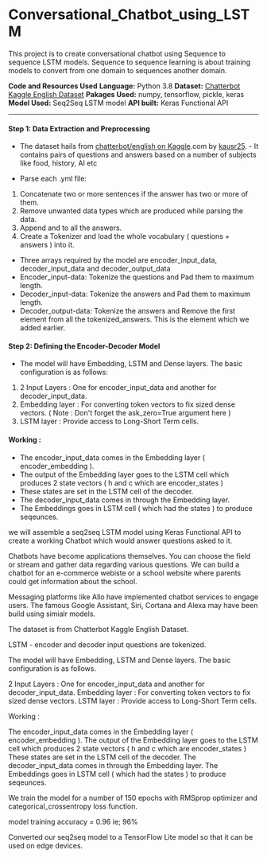 # Conversational_Chatbot_using_LSTM

This project is to create conversational chatbot using Sequence to sequence LSTM models. Sequence to sequence learning is about training models to convert from one domain to sequences another domain.

**Code and Resources Used**
**Language:** Python 3.8
**Dataset:** [Chatterbot Kaggle English Dataset](https://www.kaggle.com/kausr25/chatterbotenglish)
**Pakages Used:** numpy, tensorflow, pickle, keras
**Model Used:** Seq2Seq LSTM model 
**API built:** Keras Functional API

----

#### Step 1: Data Extraction and Preprocessing 
- The dataset hails from [chatterbot/english on Kaggle](https://www.kaggle.com/kausr25/chatterbotenglish).com by [kausr25](https://www.kaggle.com/kausr25). - It contains pairs of questions and answers based on a number of subjects like food, history, AI etc

- Parse each .yml file:
1. Concatenate two or more sentences if the answer has two or more of them.
2. Remove unwanted data types which are produced while parsing the data.
3. Append <START> and <END> to all the answers.
4. Create a Tokenizer and load the whole vocabulary ( questions + answers ) into it.

- Three arrays required by the model are encoder_input_data, decoder_input_data and decoder_output_data
- Encoder_input-data: Tokenize the questions and Pad them to maximum length.
- Decoder_input-data: Tokenize the answers and Pad them to maximum length.
- Decoder_output-data: Tokenize the answers and Remove the first element from all the tokenized_answers. This is the <START> element which we added earlier.

#### Step 2: Defining the Encoder-Decoder Model
- The model will have Embedding, LSTM and Dense layers. The basic configuration is as follows:
1. 2 Input Layers : One for encoder_input_data and another for decoder_input_data.
2. Embedding layer : For converting token vectors to fix sized dense vectors. ( Note : Don't forget the  ask_zero=True argument here )
3. LSTM layer : Provide access to Long-Short Term cells.

#### Working :

- The encoder_input_data comes in the Embedding layer ( encoder_embedding ).
- The output of the Embedding layer goes to the LSTM cell which produces 2 state vectors ( h and c which are encoder_states )
- These states are set in the LSTM cell of the decoder.
- The decoder_input_data comes in through the Embedding layer.
- The Embeddings goes in LSTM cell ( which had the states ) to produce seqeunces.







































we will assemble a seq2seq LSTM model using Keras Functional API to create a working Chatbot which would answer questions asked to it.

Chatbots have become applications themselves. You can choose the field or stream and gather data regarding various questions. We can build a chatbot for an e-commerce webiste or a school website where parents could get information about the school.

Messaging platforms like Allo have implemented chatbot services to engage users. The famous Google Assistant, Siri, Cortana and Alexa may have been build using simialr models.

The dataset is from Chatterbot Kaggle English Dataset.

LSTM - encoder and decoder input questions are tokenized.

The model will have Embedding, LSTM and Dense layers. The basic configuration is as follows.

2 Input Layers : One for encoder_input_data and another for decoder_input_data.
Embedding layer : For converting token vectors to fix sized dense vectors.
LSTM layer : Provide access to Long-Short Term cells.

Working :

The encoder_input_data comes in the Embedding layer ( encoder_embedding ).
The output of the Embedding layer goes to the LSTM cell which produces 2 state vectors ( h and c which are encoder_states )
These states are set in the LSTM cell of the decoder.
The decoder_input_data comes in through the Embedding layer.
The Embeddings goes in LSTM cell ( which had the states ) to produce seqeunces.

We train the model for a number of 150 epochs with RMSprop optimizer and categorical_crossentropy loss function.

model training accuracy = 0.96 ie; 96%

Converted our seq2seq model to a TensorFlow Lite model so that it can be used on edge devices.
